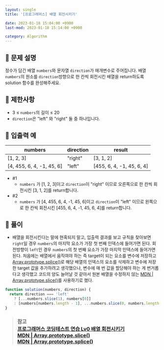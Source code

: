 ```yaml
---
layout: single
title: '[프로그래머스] 배열 회전시키기'

date: 2023-01-18 15:04:00 +0900
last-mod: 2023-01-18 15:14:00 +0900

category: Algorithm
---
```


## 📌 문제 설명

정수가 담긴 배열 `numbers`와 문자열 `direction`가 매개변수로 주어집니다. 배열 `numbers`의 원소를 `direction`방향으로 한 칸씩 회전시킨 배열을 return하도록 solution 함수를 완성해주세요.

## 📌 제한사항

- 3 ≤ `numbers`의 길이 ≤ 20
- `direction`은 "left" 와 "right" 둘 중 하나입니다.

## 📌 입출력 예

| numbers                   | direction | result                    |
| ------------------------- | --------- | ------------------------- |
| [1, 2, 3]                 | "right"   | [3, 1, 2]                 |
| [4, 455, 6, 4, -1, 45, 6] | "left"    | [455, 6, 4, -1, 45, 6, 4] |

- #1
  - `numbers` 가 [1, 2, 3]이고 `direction`이 "right" 이므로 오른쪽으로 한 칸씩 회전시킨 [3, 1, 2]를 return합니다.
- #2
  - `numbers` 가 [4, 455, 6, 4, -1, 45, 6]이고 `direction`이 "left" 이므로 왼쪽으로 한 칸씩 회전시킨 [455, 6, 4, -1, 45, 6, 4]를 return합니다.

## 📌 풀이

- 배열을 회전시킨다는 말에 현혹되지 말고, 입출력 결과를 보고 규칙을 찾아보면 `right`일 경우 `numbers`의 마지막 요소가 가장 첫 번째 인덱스에 들어가면 된다. 회전방향이 `left`인 경우 `numbers`의 첫 번째 요소가 가장 마지막 인덱스에 들어가면 된다. 처음에는 배열에서 움직여야 하는 즉 target이 되는 요소를 변수에 저장하고 [Array.prototype.splice()](https://developer.mozilla.org/ko/docs/Web/JavaScript/Reference/Global_Objects/Array/splice)로 해당 배열의 인덱스의 요소를 삭제하고 변수에 저장한 target 값을 추가하려고 생각했으나, 변수에 매 번 값을 할당해야 하는 게 번거롭다고 생각했고 코드의 양도 늘어날 것 같아서 원본 배열을 수정하지 않는 [MDN | Array.prototype.slice()](https://developer.mozilla.org/ko/docs/Web/JavaScript/Reference/Global_Objects/Array/slice)를 사용하기로 했다.

```javascript
function solution(numbers, direction) {
  return direction === 'left'
    ? [...numbers.slice(1), numbers[0]]
    : [numbers[numbers.length - 1], ...numbers.slice(0, numbers.length - 1)];
}
```

> ### 참고<br>[프로그래머스 코딩테스트 연습 Lv0 배열 회전시키기](https://school.programmers.co.kr/learn/courses/30/lessons/120844)<br>[MDN | Array.prototype.slice()](https://developer.mozilla.org/ko/docs/Web/JavaScript/Reference/Global_Objects/Array/slice)<br>[MDN | Array.prototype.splice()](https://developer.mozilla.org/ko/docs/Web/JavaScript/Reference/Global_Objects/Array/splice)
